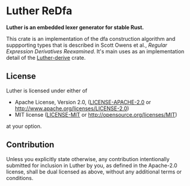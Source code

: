 # Luther ReDfa

**Luther is an embedded lexer generator for stable Rust.**

This crate is an implementation of the dfa construction algorithm and suppporting
types that is described in Scott Owens et al., _Regular Expression Derivatives 
Reexamined_. It's main uses as an implementation detail of the [Luther-derive]
crate.

[Luther-derive]: https://crates.io/crates/luther-derive

## License

Luther is licensed under either of

 * Apache License, Version 2.0, ([LICENSE-APACHE-2.0](LICENSE-APACHE-2.0) or
   http://www.apache.org/licenses/LICENSE-2.0)
 * MIT license ([LICENSE-MIT](LICENSE-MIT) or
   http://opensource.org/licenses/MIT)

at your option.

## Contribution

Unless you explicitly state otherwise, any contribution intentionally submitted
for inclusion in Luther by you, as defined in the Apache-2.0 license, shall be
dual licensed as above, without any additional terms or conditions.
